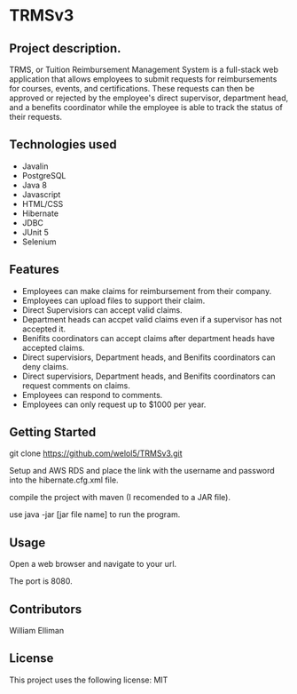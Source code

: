 # TRMSv3

## Project description.
TRMS, or Tuition Reimbursement Management System is a full-stack web application that allows employees to submit requests for reimbursements for courses, events, and certifications. These requests can then be approved or rejected by the employee's direct supervisor, department head, and a benefits coordinator while the employee is able to track the status of their requests.

## Technologies used

* Javalin
* PostgreSQL
* Java 8
* Javascript
* HTML/CSS
* Hibernate
* JDBC
* JUnit 5
* Selenium

## Features

* Employees can make claims for reimbursement from their company.
* Employees can upload files to support their claim.
* Direct Supervisiors can accept valid claims.
* Department heads can accpet valid claims even if a supervisor has not accepted it.
* Benifits coordinators can accept claims after department heads have accepted claims.
* Direct supervisiors, Department heads, and Benifits coordinators can deny claims.
* Direct supervisiors, Department heads, and Benifits coordinators can request comments on claims.
* Employees can respond to comments.
* Employees can only request up to $1000 per year.

## Getting Started

git clone https://github.com/welol5/TRMSv3.git

Setup and AWS RDS and place the link with the username and password into the hibernate.cfg.xml file.

compile the project with maven (I recomended to a JAR file).

use java -jar [jar file name] to run the program.

## Usage

Open a web browser and navigate to your url.

The port is 8080.

## Contributors

William Elliman

## License

This project uses the following license: MIT
